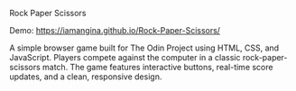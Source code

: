 Rock Paper Scissors

Demo: https://iamangina.github.io/Rock-Paper-Scissors/

A simple browser game built for The Odin Project using HTML, CSS, and JavaScript. 
Players compete against the computer in a classic rock-paper-scissors match. 
The game features interactive buttons, real-time score updates, and a clean, responsive design.
